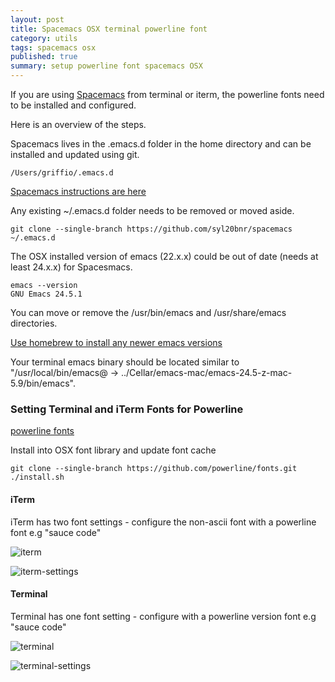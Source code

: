 ```yaml
---
layout: post
title: Spacemacs OSX terminal powerline font
category: utils
tags: spacemacs osx
published: true
summary: setup powerline font spacemacs OSX
---
```


If you are using [Spacemacs](http://spacemacs.org/) from terminal or iterm, the powerline fonts need to be installed and configured.

Here is an overview of the steps.

Spacemacs lives in the .emacs.d folder in the home directory and can be installed and updated using git.

~~~
/Users/griffio/.emacs.d
~~~

[Spacemacs instructions are here](https://github.com/syl20bnr/spacemacs)

Any existing ~/.emacs.d folder needs to be removed or moved aside.

~~~
git clone --single-branch https://github.com/syl20bnr/spacemacs ~/.emacs.d
~~~

The OSX installed version of emacs (22.x.x) could be out of date (needs at least 24.x.x) for Spacesmacs.

~~~
emacs --version
GNU Emacs 24.5.1
~~~

You can move or remove the /usr/bin/emacs and /usr/share/emacs directories.

[Use homebrew to install any newer emacs versions](https://github.com/syl20bnr/spacemacs)

Your terminal emacs binary should be located similar to "/usr/local/bin/emacs@ -> ../Cellar/emacs-mac/emacs-24.5-z-mac-5.9/bin/emacs".

### Setting Terminal and iTerm Fonts for Powerline

[powerline fonts](https://github.com/powerline/fonts)

Install into OSX font library and update font cache
~~~
git clone --single-branch https://github.com/powerline/fonts.git
./install.sh
~~~


#### iTerm

iTerm has two font settings - configure the non-ascii font with a powerline font e.g "sauce code"

![iterm](https://raw.githubusercontent.com/griffio/griffio.github.io/master/public/spacemacs-iterm.png)

![iterm-settings](https://raw.githubusercontent.com/griffio/griffio.github.io/master/public/iterm-powerline-font.png)

#### Terminal

Terminal has one font setting - configure with a powerline version font e.g "sauce code"

![terminal](https://raw.githubusercontent.com/griffio/griffio.github.io/master/public/public/spacemacs-iterm.png)

![terminal-settings](https://raw.githubusercontent.com/griffio/griffio.github.io/master/public/iterm-powerline-font.png)




